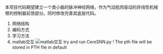 本项目代码期望建立一个类小脑的脉冲神经网络，作为气动肌肉驱动的非线性机械臂的控制器前馈部分。同时修改完善其底层代码。
1. 网络结构
2. 编码方式
3. 学习方法
4. matlab交互
![matlab交互](https://images.gitee.com/uploads/images/2021/0423/103538_f223e7e2_8871149.png "通讯原理图.png")
try and run CereSNN.py ! The pth file will be stored in PTH file in default





